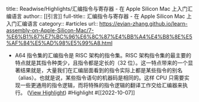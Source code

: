 title:: Readwise/Highlights/汇编指令与寄存器 - 在 Apple Silicon Mac 上入门汇编语言
author:: [[引言]]
full-title:: 汇编指令与寄存器 - 在 Apple Silicon Mac 上入门汇编语言
category:: #articles
url:: https://evian-zhang.github.io/learn-assembly-on-Apple-Silicon-Mac/7-%E6%B1%87%E7%BC%96%E6%8C%87%E4%BB%A4%E4%B8%8E%E5%AF%84%E5%AD%98%E5%99%A8.html
- A64 指令集的汇编指令是 RISC 架构的指令集。RISC 架构指令集的最主要的特点就是其指令种类少，且指令都是定长的（32 位）。这一特点带来的一个显著结果就是，大量我们在汇编层面看到的指令实际上都是某些指令的别名（alias）。也就是说，某些指令语句的机器码是相同的。这样 CPU 只需要实现一些更通用的指令逻辑，而将特殊的指令逻辑的翻译工作交给汇编器来执行。 ([View Highlight](https://read.readwise.io/read/01gere5ksw8fq5dsm0931xg7p0)) #Highlight #[[2022-10-07]]